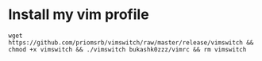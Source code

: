# Install my vim profile
`wget https://github.com/priomsrb/vimswitch/raw/master/release/vimswitch && chmod +x vimswitch && ./vimswitch bukashk0zzz/vimrc && rm vimswitch`